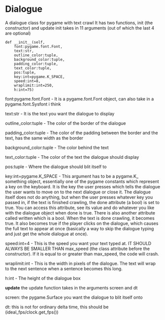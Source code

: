 # Dialogue
A dialogue class for pygame with text crawl
It has two functions, init (the constructor) and update
init takes in 11 arguments (out of which the last 4 are optional)
```
def __init__(self,
    font:pygame.font.Font,
    text:str,
    outline_color:tuple,
    background_color:tuple,
    padding_color:tuple,
    text_color:tuple,
    pos:tuple,
    key:int=pygame.K_SPACE,
    speed:int=8,
    wraplimit:int=250,
    h:int=75)
```
font:pygame.font.Font - It is a pygame.font.Font object, can also take in a pygame.font.Sysfont i think

text:str - It is the text you want the dialogue to display

outline_color:tuple - The color of the border of the dialogue

padding_color:tuple - The color of the padding between the border and the text, has the same width as the border

background_color:tuple - The color behind the text

text_color:tuple - The color of the text the dialogue should display

pos:tuple - Where the dialogue should blit itself to

key:int=pygame.K_SPACE - This argument has to be a pygame.K_ something object, essentially one of the pygame constants which represent a key on the keyboard. It is the key the user presses which tells the dialogue the user wants to move on to the next dialogue or close it. The dialogue itself does not do anything, but when the user presses whatever key you passed in, if the text is finished crawling, the done attribute (a bool) is set to true. You can access this attribute, see its value and do whatever you like with the dialogue object when done is true. There is also another attribute called written which is a bool. When the text is done crawling, it becomes true. It also becomes true if the player clicks on the dialogue, which causes the full text to appear at once (basically a way to skip the dialogue typing and just get the whole dialogue at once). 

speed:int=4 - This is the speed you want your text typed at. IT SHOULD ALWAYS BE SMALLER THAN max_speed (the class attribute before the constructor). If it is equal to or greater than max_speed, the code will crash.

wraplimit:int - This is the width in pixels of the dialogue. The text will wrap to the next sentence when a sentence becomes this long.

h:int - The height of the dialogue box

__update__
the update function takes in the arguments screen and dt

screen: the pygame.Surface you want the dialogue to blit itself onto

dt: this is not for ordinary delta time, this should be (ideal_fps/clock.get_fps())

